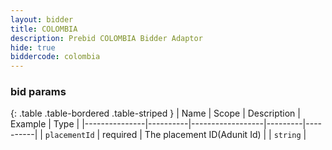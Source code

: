 ```yaml
---
layout: bidder
title: COLOMBIA
description: Prebid COLOMBIA Bidder Adaptor
hide: true
biddercode: colombia
---
```



### bid params

{: .table .table-bordered .table-striped }
| Name          | Scope    | Description      | Example | Type     |
|---------------|----------|------------------|---------|----------|
| `placementId` | required | The placement ID(Adunit Id) |         | `string` |
